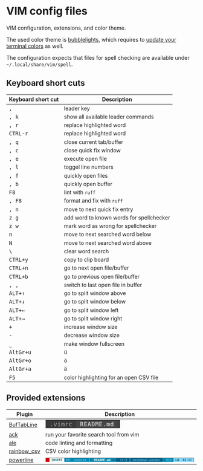 # VIM config files

VIM configuration,
extensions,
and color theme.

The used color theme is
[bubblelights](https://github.com/hagenw/bubblelights),
which requires to
[update your terminal colors](https://github.com/hagenw/bubblelights?tab=readme-ov-file#terminal-color-palette)
as well.

The configuration expects
that files for spell checking
are available under
`~/.local/share/vim/spell`.

## Keyboard short cuts

| Keyboard short cut                       | Description                              |
| ---------------------------------------- | ---------------------------------------- |
| <kbd>,</kdb>                             | leader key                               |
| <kbd><kbd>,</kbd> <kbd>k</kbd></kbd>     | show all available leader commands       |
| <kbd><kbd>,</kbd> <kbd>r</kbd></kbd>     | replace highlighted word                 |
| <kbd><kbd>CTRL</kbd>-<kbd>r</kbd></kbd>  | replace highlighted word                 |
| <kbd><kbd>,</kbd> <kbd>q</kbd></kbd>     | close current tab/buffer                 |
| <kbd><kbd>,</kbd> <kbd>c</kbd></kbd>     | close quick fix window                   |
| <kbd><kbd>,</kbd> <kbd>e</kbd></kbd>     | execute open file                        |
| <kbd><kbd>,</kbd> <kbd>l</kbd></kbd>     | toggel line numbers                      |
| <kbd><kbd>,</kbd> <kbd>f</kbd></kbd>     | quickly open files                       |
| <kbd><kbd>,</kbd> <kbd>b</kbd></kbd>     | quickly open buffer                      |
| <kbd>F8</kbd>                            | lint with `ruff`                         |
| <kbd><kbd>,</kbd> <kbd>F8</kbd></kbd>    | format and fix with `ruff`               |
| <kbd><kbd>,</kbd> <kbd>n</kbd></kbd>     | move to next quick fix entry             |
| <kbd><kbd>z</kbd> <kbd>g</kbd></kbd>     | add word to known words for spellchecker |
| <kbd><kbd>z</kbd> <kbd>w</kbd></kbd>     | mark word as wrong for spellchecker      |
| <kbd>n</kbd>                             | move to next searched word below         |
| <kbd>N</kbd>                             | move to next searched word above         |
| <kbd>\\</kbd>                            | clear word search                        |
| <kbd><kbd>CTRL</kbd>+<kbd>y</kbd></kbd>  | copy to clip board                       |
| <kbd><kbd>CTRL</kbd>+<kbd>n</kbd></kbd>  | go to next open file/buffer              |
| <kbd><kbd>CTRL</kbd>+<kbd>b</kbd></kbd>  | go to previous open file/buffer          |
| <kbd><kbd>,</kbd> <kbd>,</kbd></kbd>     | switch to last open file in buffer       |
| <kbd><kbd>ALT</kbd>+<kbd>↑</kbd></kbd>   | go to split window above                 |
| <kbd><kbd>ALT</kbd>+<kbd>↓</kbd></kbd>   | go to split window below                 | 
| <kbd><kbd>ALT</kbd>+<kbd>←</kbd></kbd>   | go to split window left                  |
| <kbd><kbd>ALT</kbd>+<kbd>→</kbd></kbd>   | go to split window right                 |
| <kbd>+</kbd>                             | increase window size                     |
| <kbd>-</kbd>                             | decrease window size                     |
| <kbd>_</kbd>                             | make window fullscreen                   |
| <kbd><kbd>AltGr</kbd>+<kbd>u</kbd></kbd> | ü                                        |
| <kbd><kbd>AltGr</kbd>+<kbd>o</kbd></kbd> | ö                                        |
| <kbd><kbd>AltGr</kbd>+<kbd>a</kbd></kbd> | ä                                        |
| <kbd>F5</kbd>                            | color highlighting for an open CSV file  |


## Provided extensions

| Plugin                                                    | Description                              |
| --------------------------------------------------------- | ---------------------------------------- |
| [BufTabLine](https://github.com/ap/vim-buftabline)        | ![tab line](./images/tab-line.png)       |
| [ack](https://github.com/mileszs/ack.vim)                 | run your favorite search tool from vim   |
| [ale](https://github.com/dense-analysis/ale)              | code linting and formatting              |
| [rainbow_csv](https://github.com/mechatroner/rainbow_csv) | CSV color highlighting                   |
| [powerline](https://github.com/powerline/powerline)       | ![status line](./images/status-line.png) |
